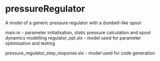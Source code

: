 # pressureRegulator
A model of a generic pressure regulator with a dumbell-like spool

main.m - parameter initialisation, static pressure calculation and spool dynamics modelling
regulator_opt.slx - model used for parameter optimisation and testing

pressure_regulator_step_response.slx - model used for code generation
